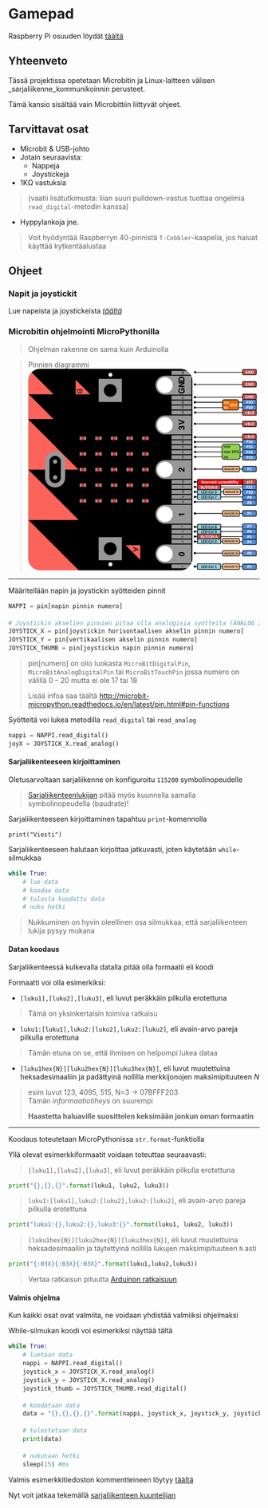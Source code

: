 # Gamepad
Raspberry Pi osuuden löydät [täältä](https://github.com/Pohjois-Tapiolan-lukio/raspberry_pi-projects/tree/master/projects/gamepad#python-sarjaliikennekuuntelija)

## Yhteenveto
Tässä projektissa opetetaan Microbitin ja Linux-laitteen välisen
_sarjaliikenne_kommunikoinnin perusteet.

Tämä kansio sisältää vain Microbittiin liittyvät ohjeet.

## Tarvittavat osat
- Microbit & USB-johto
- Jotain seuraavista:
    - Nappeja
    - Joystickeja
- 1KΩ vastuksia
> (vaatii lisätutkimusta: liian suuri pulldown-vastus tuottaa ongelmia
> `read_digital`-metodin kanssa)
- Hyppylankoja jne.
> Voit hyödyntää Raspberryn 40-pinnistä `T-Cobbler`-kaapelia, jos haluat
> käyttää kytkentäalustaa

## Ohjeet

### Napit ja joystickit
Lue napeista ja joystickeista [<i>täältä</i>](https://github.com/Pohjois-Tapiolan-lukio/arduino-projects/tree/master/gamepad#ohjeet)

### Microbitin ohjelmointi MicroPythonilla
> Ohjelman rakenne on sama kuin Arduinolla

> Pinnien diagrammi
![](microbitpinout.png)

---
Määritellään napin ja joystickin syötteiden pinnit
```python
NAPPI = pin[napin pinnin numero]

# Joystickin akselien pinnien pitaa olla analogisia syotteita (ANALOG IN)
JOYSTICK_X = pin[joystickin horisontaalisen akselin pinnin numero]
JOYSTICK_Y = pin[vertikaalisen akselin pinnin numero]
JOYSTICK_THUMB = pin[joystickin napin pinnin numero]
```
> pin[numero] on olio luokasta `MicroBitDigitalPin`,
> `MicroBitAnalogDigitalPin` tai `MicroBitTouchPin`
> jossa numero on välillä 0 – 20 mutta ei ole 17 tai 18
>
> Lisää infoa saa täältä <http://microbit-micropython.readthedocs.io/en/latest/pin.html#pin-functions>

Syötteitä voi lukea metodilla `read_digital` tai `read_analog`
```python
nappi = NAPPI.read_digital()
joyX = JOYSTICK_X.read_analog()
```

#### Sarjaliikenteeseen kirjoittaminen
Oletusarvoltaan sarjaliikenne on konfiguroitu `115200` symbolinopeudelle
> [Sarjaliikenteenlukijan](https://github.com/Pohjois-Tapiolan-lukio/raspberry_pi-projects/tree/master/projects/gamepad#python-sarjaliikennekuuntelija)
> pitää myös kuunnella samalla symbolinopeudella (baudrate)!

Sarjaliikenteeseen kirjoittaminen tapahtuu `print`-komennolla
```
print("Viesti")
```

Sarjaliikenteeseen halutaan kirjoittaa jatkuvasti, joten käytetään
`while`-silmukkaa

```python
while True:
    # lue data
    # koodaa data
    # tulosta koodattu data
    # nuku hetki
```
> Nukkuminen on hyvin oleellinen osa silmukkaa, että
> sarjaliikenteen lukija pysyy mukana

#### Datan koodaus
Sarjaliikenteessä kulkevalla datalla pitää olla formaatii eli koodi

Formaatti voi olla esimerkiksi:
- `[luku1],[luku2],[luku3]`, eli luvut peräkkäin pilkulla erotettuna
> Tämä on yksinkertaisin toimiva ratkaisu
- `luku1:[luku1],luku2:[luku2],luku2:[luku2]`, eli avain-arvo
pareja pilkulla erotettuna
> Tämän etuna on se, että ihmisen on helpompi lukea dataa
- `[luku1hex{N}][luku2hex{N}][luku3hex{N}]`, eli luvut muutettuina
heksadesimaaliin ja padättyinä nollilla merkkijonojen maksimipituuteen *N*
> esim luvut 123, 4095, 515, N=3 -> 07BFFF203 <br/>
> Tämän *informaatiotiheys* on suurempi
>
> **Haastetta haluaville suosittelen keksimään jonkun oman formaatin**

---
Koodaus toteutetaan MicroPythonissa `str.format`-funktiolla

Yllä olevat esimerkkiformaatit voidaan toteuttaa seuraavasti:
> `[luku1],[luku2],[luku3]`, eli luvut peräkkäin pilkulla erotettuna

```python
print("{},{},{}".format(luku1, luku2, luku3))
```
> `luku1:[luku1],luku2:[luku2],luku2:[luku2]`, eli avain-arvo
> pareja pilkulla erotettuna

```python
print("luku1:{},luku2:{},luku3:{}".format(luku1, luku2, luku3))
```
> `[luku1hex{N}][luku2hex{N}][luku3hex{N}]`, eli luvut muutettuina
> heksadesimaaliin ja täytettyinä nollilla lukujen maksimipituuteen `N` asti

```python
print("{:03X}{:03X}{:03X}".format(luku1,luku2,luku3))
```
> Vertaa ratkaisun pituutta [Arduinon ratkaisuun](https://github.com/Pohjois-Tapiolan-lukio/arduino-projects/blob/master/gamepad/README.md#koodi)

#### Valmis ohjelma
Kun kaikki osat ovat valmiita, ne voidaan yhdistää
valmiiksi ohjelmaksi

While-silmukan koodi voi esimerkiksi näyttää tältä
```python
while True:
    # luetaan data
    nappi = NAPPI.read_digital()
    joystick_x = JOYSTICK_X.read_analog()
    joystick_y = JOYSTICK_X.read_analog()
    joystick_thumb = JOYSTICK_THUMB.read_digital()

    # koodataan data
    data = "{},{},{},{}".format(nappi, joystick_x, joystick_y, joystick_thumb)

    # tulostetaan data
    print(data)

    # nukutaan hetki
    sleep(15) #ms
```

Valmis esimerkkitiedoston kommentteineen löytyy [täältä](gamepad.py)

Nyt voit jatkaa tekemällä [sarjaliikenteen kuuntelijan](https://github.com/Pohjois-Tapiolan-lukio/raspberry_pi-projects/tree/master/projects/gamepad)
